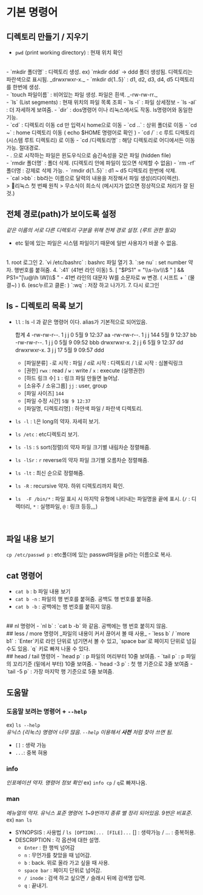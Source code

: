 # 기본 명령어

## 디렉토리 만들기 / 지우기
- `pwd` (print working directory) : 현재 위치 확인
<br/>
- `mkdir 폴더명` : 디렉토리 생성. ex) `mkdir ddd` -> ddd 폴더 생성됨. 디렉토리는 파란색으로 표시됨. _drwxrwxr-x._
- `mkdir d{1..5}` : d1, d2, d3, d4, d5 디렉토리를 한번에 생성.
<br/>
- `touch 파일이름` : 비어있는 파일 생성. 파일은 흰색. _-rw-rw-rr._ 
<br/>
- `ls` (List segments) : 현재 위치의 파일 목록 조회
- `ls -l` : 파일 상세정보
- `ls -al` : 더 자세하게 보여줌.
- `dir` : dos명령어 이나 리눅스에서도 작동. ls명령어와 동일한 기능.
<br/>
- `cd` : 디렉토리 이동 cd 만 입력시 home으로 이동
- `cd ..` : 상위 폴더로 이동
- `cd ~` : home 디렉토리 이동 ( echo $HOME 명령어로 확인 ) 
- `cd /` : c 루트 디렉토리(시스템 루트 디렉토리) 로 이동
- `cd /디렉토리명` : 해당 디렉토리로 어디에서든 이동가능. 절대경로.
<br/>
- . 으로 시작하는 파일은 윈도우식으로 숨긴속성을 갖은 파일 (hidden file)  
<br/>
- `rmdir 폴더명` : 폴더 삭제. (디렉토리 안에 파일이 있으면 삭제할 수 없음)
- `rm -rf` 폴더명 : 강제로 삭제 가능.
- `rmdir d{1..5}` : d1 ~ d5 디렉토리 한번에 삭제.
<br/>
- `cal >bb` : bb라는 이름으로 달력의 내용을 저장해서 파일 생성(리다이렉션).

<br/>
> 📌리눅스 첫 번째 원칙
> 무소식이 희소식 (메시지가 없으면 정상적으로 처리가 잘 된 것.)

<br/>

## 전체 경로(path)가 보이도록 설정
_같은 이름의 서로 다른 디렉토리 구분을 위해 전체 경로 설정. (루트 권한 필요)_
- etc 밑에 있는 파일은 시스템 파일이기 때문에 일반 사용자가 바꿀 수 없음.
<br/>
1. root 로그인
2. `vi /etc/bashrc` : bashrc 파일 열기
3. `:se nu` : set number 약자. 행번호를 붙혀줌. 
4. `:41` (41번 라인 이동)
5. [ "$PS1" = "\\s-\\v\\\$ " ] && PS1="[\u@\h \W]\\$ "  
	- 41번 라인의 대문자 W를 소문자로 w 변경. ( 시프트 + ` (물결~) ) 
6.  (esc누르고 클론: ) `:wq` : 저장 하고 나가기.
7. 다시 로그인

<br/>

## ls - 디렉토리 목록 보기

- `ll` : ls -l 과 같은 명령어 이다. alias가 기본적으로 되어있음.  
	
	합계 4
	-rw-rw-r--. 1 j j   0  5월  9 12:37 aa
	-rw-rw-r--. 1 j j 144  5월  9 12:37 bb
	-rw-rw-r--. 1 j j   0  5월  9 09:52 bbb
	drwxrwxr-x. 2 j j   6  5월  9 12:37 dd
	drwxrwxr-x. 3 j j  17  5월  9 09:57 ddd

	- [파일분류] `-`로 시작 : 파일 / `d`로 시작 : 디렉토리 / `l`로 시작 : 심볼릭링크
	- [권한] `rwx` : read / `w` : write / `x` : execute (실행권한)
	- [하드 링크 수] `1` : 링크 파일 만들면 늘어남.
	- [소유주 / 소유그룹] `jj` : user, group
	- [파일 사이즈] `144` 
	- [파일 수정 시간] `5월 9 12:37`
	- [파일명, 디렉토리명] : 하얀색 파일 / 파란색 디렉토리.

- `ls -l` : `l`은 long의 약자. 자세히 보기.
- `ls /etc` : etc디렉토리 보기.
- `ls -lS` : `S` sort(정렬)의 약자 파일 크기별 내림차순 정렬해줌.
- `ls -lSr` : `r` reverse의 약자 파일 크기별 오름차순 정렬해줌.
- `ls -lt` : 최신 순으로 정렬해줌.
- `ls -R` : recursive 약자. 하위 디렉토리까지 확인. 
- `ls  -F /bin/*` :  파일 표시 시 마지막 유형에 나타내는 파일명을 끝에 표시.  (`/` : 디렉터리, `*` : 실행파일, `@` : 링크 등등,,,)

<br/>

## 파일 내용 보기
`cp /etc/passwd p` : etc폴더에 있는 passwd파일을 p라는 이름으로 복사.
<br/>
## cat 명령어
- `cat b` : b 파일 내용 보기
- `cat b -n` : 파일의 행 번호를 붙혀줌. 공백도 행 번호를 붙혀줌.
- `cat b -b` : 공백에는 행 번호를 붙히지 않음.
<br/>
## nl 명령어
- `nl b` : `cat b -b` 와 같음. 공백에는 행 번호 붙히지 않음.
<br/>
## less / more 명령어
_파일의 내용이 커서 끊어서 볼 때 사용_
- `less b` / `more b1` : `Enter`키로 라인 단위로 넘기면서 볼 수 있고, `space bar`로 페이지 단위로 넘길 수도 있음. `q` 키로 빠져 나올 수 있다.
<br/>
## head / tail 명령어
- `head p` : p 파일의 머리부터 10줄 보여줌.
- `tail p` : p 파일의 꼬리기준 (밑에서 부터) 10줄 보여줌.
- `head -3 p` : 첫 행 기준으로 3줄 보여줌
- `tail -5 p` : 가장 마지막 행 기준으로 5줄 보여줌.

<br/>

## 도움말
### 도움말 보려는 명령어 + `--help`  
ex) `ls --help`  
_유닉스 (리눅스) 명령어 너무 많음. `--help` 이용해서 **사전** 처럼 찾아 쓰면 됨._

- `[]` : 생략 가능
- `...`: 중복 혀용

### info
_인포메이션 약자. 명령어 정보 확인_
ex) `info cp` / `q`로 빠져나옴.

### man
_메뉴얼의 약자. 유닉스 표준 명령어. 1~9번까지 종류 별 정리 되어있음. 9번은 비표준._
ex) `man ls`
- SYNOPSIS : 사용법 / `ls [OPTION]... [FILE]...` [] : 생략가능 / ... : 중복허용.
- DESCRIPTION : 각 옵션에 대한 설명.
	- `Enter` : 한 행씩 넘어감
	- `n` : 무언가를 찾았을 때 넘어감.
	- `b` : back. 위로 올라 가고 싶을 때 사용.
	- `space bar` : 페이지 단위로 넘어감.
	- `/ inode` : 검색 하고 싶으면 `/` 슬래시 뒤에 검색명 입력.
	- `q` : 끝내기.